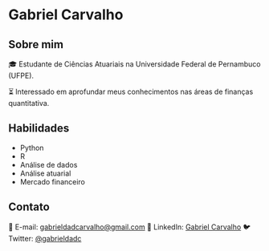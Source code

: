 # Gabriel Carvalho

## Sobre mim
🎓 Estudante de Ciências Atuariais na Universidade Federal de Pernambuco (UFPE).

⏳ Interessado em aprofundar meus conhecimentos nas áreas de finanças quantitativa.

## Habilidades
- Python
- R
- Análise de dados
- Análise atuarial
- Mercado financeiro

## Contato
📧 E-mail: gabrieldadcarvalho@gmail.com
🔗 LinkedIn: [Gabriel Carvalho](https://www.linkedin.com/in/gabriel-carvalho-ab38b7209/)
🐦 Twitter: [@gabrieldadc](https://twitter.com/gabrieldadc)
